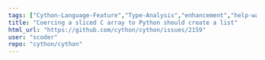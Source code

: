 ```yaml
---
tags: ["Cython-Language-Feature","Type-Analysis","enhancement","help-wanted"]
title: "Coercing a sliced C array to Python should create a list"
html_url: "https://github.com/cython/cython/issues/2159"
user: "scoder"
repo: "cython/cython"
---
```


